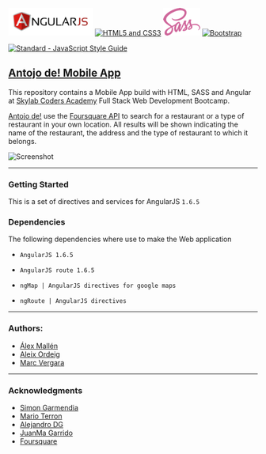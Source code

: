 [![AngularJS](https://github.com/MarioTerron/logo-images/blob/master/logos/angularjs.png)](https://angularjs.org/) [![HTML5 and CSS3](https://github.com/MarioTerron/logo-images/blob/master/logos/html5-css3-js.png)](http://www.w3.org/)
[![SASS](https://github.com/MarioTerron/logo-images/blob/master/logos/sass.png)](http://sass-lang.com/) [![Bootstrap](https://github.com/MarioTerron/logo-images/blob/master/logos/bootstrap.png)](http://getbootstrap.com/)

[![Standard - JavaScript Style Guide](https://img.shields.io/badge/code%20style-standard-brightgreen.svg)](http://standardjs.com/)


## [Antojo de! Mobile App](https://amallen22.github.io/antojode)

This repository contains a Mobile App build with HTML, SASS and Angular at [Skylab Coders Academy](http://www.skylabcoders.com/es/) Full Stack Web Development Bootcamp.

[Antojo de!](https://amallen22.github.io/antojode) use the [Foursquare API](https://developer.foursquare.com/) to search for a restaurant or a type of restaurant in your own location. All results will be shown indicating the name of the restaurant, the address and the type of restaurant to which it belongs.

![Screenshot](img/full-site.jpg)


---

### Getting Started

This is a set of directives and services for AngularJS `1.6.5`

### Dependencies

The following dependencies where use to make the Web application

- `AngularJS 1.6.5`

- `AngularJS route 1.6.5`

- `ngMap | AngularJS directives for google maps`

- `ngRoute | AngularJS directives`


---

### Authors:

- [Álex Mallén](https://github.com/amallen22)
- [Aleix Ordeig](https://github.com/aleixordeig)
- [Marc Vergara](https://github.com/femave)

---

### Acknowledgments

* [Simon Garmendia](https://github.com/sgarmendia)
* [Mario Terron](https://github.com/MarioTerron)
* [Alejandro DG](https://github.com/agandia9)
* [JuanMa Garrido](https://github.com/juanmaguitar)
* [Foursquare](https://es.foursquare.com/)
